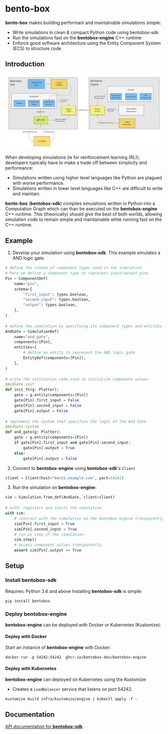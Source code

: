 # bento-box

**bento-box** makes building performant and maintainable simulations simple:
- Write simulations in clean &amp; compact Python code using bentobox-sdk
- Run the simulations fast on the **bentobox-engine** C++ runtime
- Enforce good software architecture using the Entity Component System (ECS) to structure code


## Introduction

![High-level System Architecture](./images/architecture.jpg)

When developing simulations (ie for reinforcement learning (RL)), developers
typically have to make a trade off between simplicity and performance:
- Simulations written using higher level languages like Python are plagued with worse performance.
- Simulations written in lower level languages like C++ are difficult to write and maintain.

**bento-box** (**bentobox-sdk**) compiles simulations written in Python into a
Computation Graph which can than be executed on the **bentobox-engine** C++ runtime.
This (theorically) should give the best of both worlds, allowing simulation code
to remain simple and maintainable while running fast on the C++ runtime.



## Example
1. Develop your simulation using **bentobox-sdk**. This example simulates a AND logic gate.
```python
# define the schema of component types used in the simulation
# here we define a component type to represent input/output pins
Pin = ComponentDef(
    name="pin",
    schema={
        "first_input": types.boolean,
        "second_input": types.boolean,
        "output": types.boolean,
    },
)

# define the simulation by specifying its component types and entities
AndGate = SimulationDef(
    name="and_gate",
    components=[Pin],
    entities=[
        # define an entity to represent the AND logic gate
        EntityDef(components=[Pin]),
    ],
)

# write the initization code used to initialize component values
@AndGate.init
def init_fn(g: Plotter):
    gate = g.entity(components=[Pin])
    gate[Pin].first_input = False
    gate[Pin].second_input = False
    gate[Pin].output = False

# implement the system that specifies the logic of the And Gate
@AndGate.system
def and_gate(g: Plotter):
    gate = g.entity(components=[Pin])
    if gate[Pin].first_input and gate[Pin].second_input:
        gate[Pin].output = True
    else:
        gate[Pin].output = False
```

2. Connect to **bentobox-engine** using **bentobox-sdk**'s `Client`
```python
client = Client(host="bento.example.com", port=54242)
```

3. Run the simulation on **bentobox-engine**:
```python
sim = Simulation.from_def(AndGate, client=client)

# with: registers and starts the simulation
with sim:
    # interact with the simulation on the bentobox-engine transparently
    sim[Pin].first_input = True
    sim[Pin].second_input = True
    # run on step of the simulation
    sim.step()
    # access component values transparently
    assert sim[Pin].output == True
```

## Setup
### Install bentobox-sdk
Requires: Python 3.6 and above
Installing **bentobox-sdk** is simple:
```sh
pip install bentobox
```

### Deploy bentobox-engine
**bentobox-engine** can be deployed with Docker or Kubernetes (Kustomize):

#### Deploy with Docker
Start an instance of **bentobox-engine** with Docker:
```
docker run -p 54242:54242  ghcr.io/bentobox-dev/bentobox-engine
```

#### Deploy with Kubernetes
**bentobox-engine** can deployed on Kubernetes using the Kustomize:
- Creates a `LoadBalancer` service that listens on port 54242.
```
kustomize build infra/kustomize/engine | kubectl apply -f -
```

## Documentation
[API documentation for **bentobox-sdk**](https://bentobox-dev.github.io/bento-box/)
